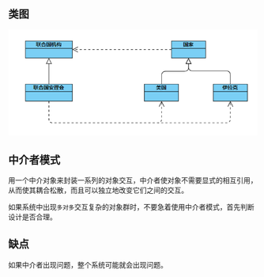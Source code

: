 ## 类图
![](../../../../image/微信截图_20190511161936.png)

## 中介者模式
用一个中介对象来封装一系列的对象交互，中介者使对象不需要显式的相互引用，从而使其耦合松散，而且可以独立地改变它们之间的交互。

如果系统中出现`多对多`交互复杂的对象群时，不要急着使用中介者模式，首先判断设计是否合理。

## 缺点
如果中介者出现问题，整个系统可能就会出现问题。